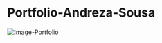 # Portfolio-Andreza-Sousa
![Image-Portfolio](https://github.com/andrezadesousa/My_Portfolio-Andreza/blob/master/assets/img/port1.jpg)
